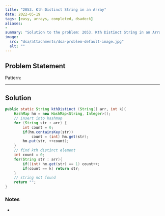 ```yaml
---
title: "2053. Kth Distinct String in an Array"
date: 2022-05-19
tags: [easy, arrays, completed, dsadeck]
aliases:
- 
summary: "Solution to the problem: 2053. Kth Distinct String in an Array"
image:
  src: "dsa/attachments/dsa-problem-default-image.jpg"
  alt: ""
---
```



## Problem Statement


Pattern: 

---

## Solution
``` java
public static String kthDistinct (String[] arr, int k){
	HashMap hm = new HashMap<String, Integer>();
	// insert into hashmap
	for (String str : arr) {
		int count = 0;
		if(hm.containsKey(str))
			count = (int) hm.get(str);
		hm.put(str, ++count);
	}
	// find kth distinct element
	int count = 0;
	for(String str : arr){
		if((int) hm.get(str) == 1) count++;
		if(count == k) return str;
	}
	// string not found
	return "";
}
```

### Notes
- 
